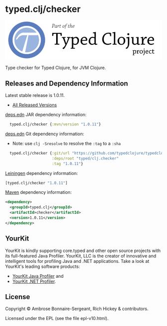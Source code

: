# typed.clj/checker

<a href='http://typedclojure.org'><img src='images/part-of-typed-clojure-project.png'></a>

Type checker for Typed Clojure, for JVM Clojure.

## Releases and Dependency Information

Latest stable release is 1.0.11.

* [All Released Versions](https://clojars.org/typed.clj/checker)

[deps.edn](https://clojure.org/reference/deps_and_cli) JAR dependency information:

```clj
  typed.clj/checker {:mvn/version "1.0.11"}
 ```

[deps.edn](https://clojure.org/reference/deps_and_cli) Git dependency information:

- Note: use `clj -Sresolve` to resolve the `:tag` to a `:sha`

```clj
  typed.clj/checker {:git/url "https://github.com/typedclojure/typedclojure"
                     :deps/root "typed/clj.checker"
                     :tag "1.0.11"}
```

[Leiningen](https://github.com/technomancy/leiningen) dependency information:

```clojure
[typed.clj/checker "1.0.11"]
```

[Maven](https://maven.apache.org/) dependency information:

```XML
<dependency>
  <groupId>typed.clj</groupId>
  <artifactId>checker</artifactId>
  <version>1.0.11</version>
</dependency>
```

## YourKit

YourKit is kindly supporting core.typed and other open source projects with its full-featured Java Profiler.
YourKit, LLC is the creator of innovative and intelligent tools for profiling
Java and .NET applications. Take a look at YourKit's leading software products:

* <a href="http://www.yourkit.com/java/profiler/index.jsp">YourKit Java Profiler</a> and
* <a href="http://www.yourkit.com/.net/profiler/index.jsp">YourKit .NET Profiler</a>.

## License

Copyright © Ambrose Bonnaire-Sergeant, Rich Hickey & contributors.

Licensed under the EPL (see the file epl-v10.html).
